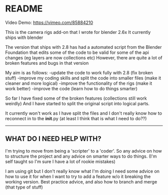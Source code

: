 # README #
Video Demo: https://vimeo.com/85884210

This is the camera rigs add-on that I wrote for blender 2.6x
It currently ships with blender

The version that ships with 2.8 has had a automated script from the Blender Foundation
that edits some of the code to be valid for some of the api changes
(eg layers are now collections etc)
However, there are quite a lot of broken features and bugs in that version


My aim is as follows:
-update the code to work fully with 2.8 (fix broken stuff)
-improve my coding skills and split the code into smaller files (make it cleaner and more logical)
-improve the functionality of the rigs (make it work better)
-improve the code (learn how to do things smarter)

So far I have fixed some of the broken features (collections still work weirdly)
And I have started to split the original script into logical parts.

It currently won't work as I have split the files and I don't really know how to
reconnect in to the __init__.py
(at least I think that is what I need to do??)

-------------------------
WHAT DO I NEED HELP WITH?
-------------------------
I'm trying to move from being a 'scripter' to a 'coder'.  So any advice on how to
structure the project and any advice on smarter ways to do things.
(I'm self taught so I'm sure I have a lot of rookie mistakes)

I am using git but I don't really know what I'm doing
I need some advice on how to use it for when I want to try to add a feature w/o
it breaking the working version.
Best practice advice, and also how to branch and merge (that type of stuff)
